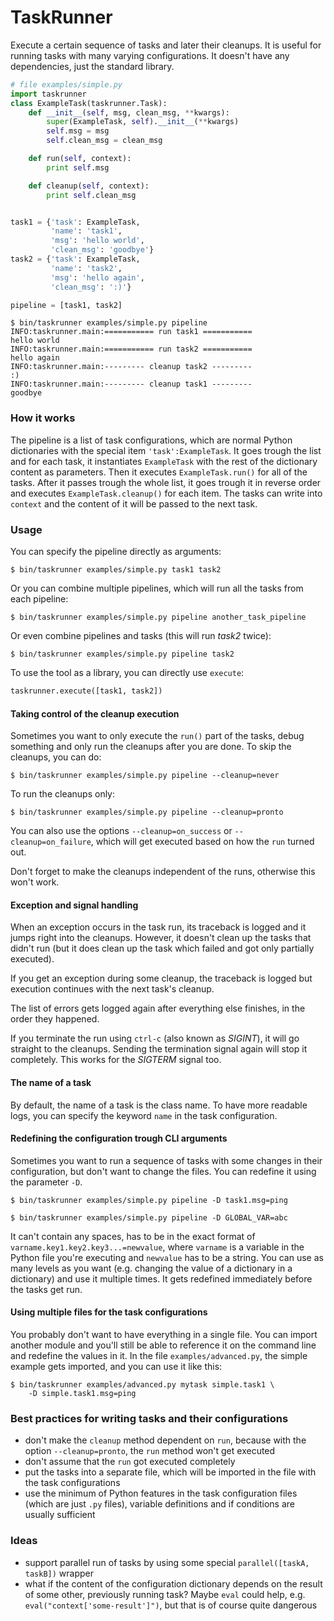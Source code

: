# TaskRunner

Execute a certain sequence of tasks and later their cleanups. It is useful for
running tasks with many varying configurations. It doesn't have any
dependencies, just the standard library.

```python
# file examples/simple.py
import taskrunner
class ExampleTask(taskrunner.Task):
    def __init__(self, msg, clean_msg, **kwargs):
        super(ExampleTask, self).__init__(**kwargs)
        self.msg = msg
        self.clean_msg = clean_msg

    def run(self, context):
        print self.msg

    def cleanup(self, context):
        print self.clean_msg


task1 = {'task': ExampleTask,
         'name': 'task1',
         'msg': 'hello world',
         'clean_msg': 'goodbye'}
task2 = {'task': ExampleTask,
         'name': 'task2',
         'msg': 'hello again',
         'clean_msg': ':)'}

pipeline = [task1, task2]
```

    $ bin/taskrunner examples/simple.py pipeline
    INFO:taskrunner.main:=========== run task1 ===========
    hello world
    INFO:taskrunner.main:=========== run task2 ===========
    hello again
    INFO:taskrunner.main:--------- cleanup task2 ---------
    :)
    INFO:taskrunner.main:--------- cleanup task1 ---------
    goodbye

### How it works

The pipeline is a list of task configurations, which are normal Python
dictionaries with the special item `'task':ExampleTask`. It goes trough the
list and for each task, it instantiates `ExampleTask` with the rest of the
dictionary content as parameters. Then it executes `ExampleTask.run()` for all
of the tasks. After it passes trough the whole list, it goes trough it in
reverse order and executes `ExampleTask.cleanup()` for each item. The tasks can
write into `context` and the content of it will be passed to the next task.

### Usage

You can specify the pipeline directly as arguments:

    $ bin/taskrunner examples/simple.py task1 task2

Or you can combine multiple pipelines, which will run all the tasks from each
pipeline:

    $ bin/taskrunner examples/simple.py pipeline another_task_pipeline

Or even combine pipelines and tasks (this will run *task2* twice):

    $ bin/taskrunner examples/simple.py pipeline task2

To use the tool as a library, you can directly use `execute`:

```python
taskrunner.execute([task1, task2])
```

#### Taking control of the cleanup execution

Sometimes you want to only execute the `run()` part of the tasks, debug
something and only run the cleanups after you are done. To skip the cleanups,
you can do:

    $ bin/taskrunner examples/simple.py pipeline --cleanup=never

To run the cleanups only:

    $ bin/taskrunner examples/simple.py pipeline --cleanup=pronto

You can also use the options `--cleanup=on_success` or `--cleanup=on_failure`,
which will get executed based on how the `run` turned out.

Don't forget to make the cleanups independent of the runs, otherwise this won't
work.

#### Exception and signal handling

When an exception occurs in the task run, its traceback is logged and it jumps
right into the cleanups. However, it doesn't clean up the tasks that didn't run
(but it does clean up the task which failed and got only partially executed).

If you get an exception during some cleanup, the traceback is logged but
execution continues with the next task's cleanup.

The list of errors gets logged again after everything else finishes, in the
order they happened.

If you terminate the run using `ctrl-c` (also known as *SIGINT*), it will go
straight to the cleanups. Sending the termination signal again will stop it
completely. This works for the *SIGTERM* signal too.

#### The name of a task

By default, the name of a task is the class name. To have more readable logs,
you can specify the keyword `name` in the task configuration.

#### Redefining the configuration trough CLI arguments

Sometimes you want to run a sequence of tasks with some changes in their
configuration, but don't want to change the files. You can redefine it using
the parameter `-D`.

    $ bin/taskrunner examples/simple.py pipeline -D task1.msg=ping

    $ bin/taskrunner examples/simple.py pipeline -D GLOBAL_VAR=abc

It can't contain any spaces, has to be in the exact format of
`varname.key1.key2.key3...=newvalue`, where `varname` is a variable in the
Python file you're executing and `newvalue` has to be a string.  You can use as
many levels as you want (e.g.  changing the value of a dictionary in a
dictionary) and use it multiple times.  It gets redefined immediately before
the tasks get run.

#### Using multiple files for the task configurations

You probably don't want to have everything in a single file. You can import
another module and you'll still be able to reference it on the command line and
redefine the values in it. In the file `examples/advanced.py`, the simple
example gets imported, and you can use it like this:

    $ bin/taskrunner examples/advanced.py mytask simple.task1 \
        -D simple.task1.msg=ping

### Best practices for writing tasks and their configurations
* don't make the `cleanup` method dependent on `run`, because with the
  option `--cleanup=pronto`, the `run` method won't get executed
* don't assume that the `run` got executed completely
* put the tasks into a separate file, which will be imported in the file with
  the task configurations
* use the minimum of Python features in the task configuration files (which are
  just `.py` files), variable definitions and if conditions are usually
  sufficient

### Ideas

* support parallel run of tasks by using some special
  `parallel([taskA, taskB])` wrapper
* what if the content of the configuration dictionary depends on the result of
  some other, previously running task? Maybe `eval` could help, e.g.
  `eval("context['some-result']")`, but that is of course quite dangerous
